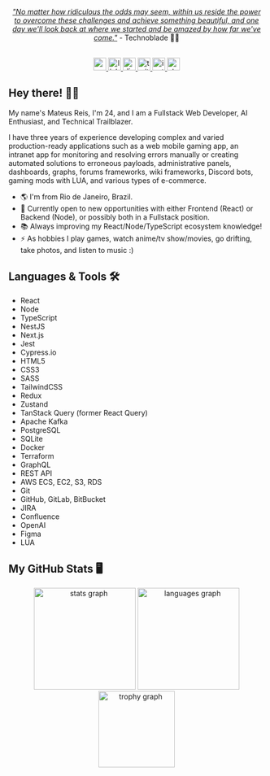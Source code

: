 <p align="center"><i><a target="_blank" href="https://youtu.be/ZrEchxApliA">"No matter how ridiculous the odds may seem, within us reside the power to overcome these challenges and achieve something beautiful, and one day we'll look back at where we started and be amazed by how far we've come."</a></i> - Technoblade 🐷👑</p>

<br>
<div align="center" style="text-decoration: none">
  <a href="mailto:mateuspsvreis@gmail.com" target="_blank">
    <img src="https://img.shields.io/static/v1?message=Gmail&logo=gmail&label=&color=1c1c1c&logoColor=white&labelColor=&style=for-the-badge" height="25" alt="gmail logo" />
  </a>
  <a href="https://www.linkedin.com/in/mateuspsvreis/" target="_blank">
    <img src="https://img.shields.io/static/v1?message=LinkedIn&logo=linkedin&label=&color=0077B5&logoColor=white&labelColor=&style=for-the-badge" height="25" alt="linkedin logo" />
  </a>
  <a href="https://discordapp.com/channels/@me/ryls.dark/" target="_blank">
    <img src="https://img.shields.io/static/v1?message=Discord&logo=discord&label=&color=7289DA&logoColor=white&labelColor=&style=for-the-badge" height="25" alt="discord logo" />
  </a>
  <a href="https://x.com/amasterofart" target="_blank">
    <img src="https://img.shields.io/static/v1?message=Twitter&logo=x&label=&color=1DA1F2&logoColor=white&labelColor=&style=for-the-badge" height="25" alt="twitter logo" />
  </a>
  <a href="https://www.instagram.com/matt.reis__/" target="_blank">
    <img src="https://img.shields.io/static/v1?message=Instagram&logo=instagram&label=&color=E4405F&logoColor=white&labelColor=&style=for-the-badge" height="25" alt="instagram logo" />
  </a>
  <a href="https://stackoverflow.com/users/18946476/dark" target="_blank">
    <img src="https://img.shields.io/static/v1?message=Stackoverflow&logo=stackoverflow&label=&color=FE7A16&logoColor=white&labelColor=&style=for-the-badge" height="25" alt="stackoverflow logo" />
  </a>
</div>

## Hey there! 👋😎
<p align="left">My name's Mateus Reis, I'm 24, and I am a Fullstack Web Developer, AI Enthusiast, and Technical Trailblazer.

I have three years of experience developing complex and varied production-ready applications such as a web mobile gaming app, an intranet app for monitoring and resolving errors manually or creating automated solutions to erroneous payloads, administrative panels, dashboards, graphs, forums frameworks, wiki frameworks, Discord bots, gaming mods with LUA, and various types of e-commerce.</p>

<ul align="left">
  <li>🌎 I'm from Rio de Janeiro, Brazil.</li>
  <li>💼 Currently open to new opportunities with either Frontend (React) or Backend (Node), or possibly both in a Fullstack position.</li>
  <li>📚 Always improving my React/Node/TypeScript ecosystem knowledge!</li>
  <li>⚡ As hobbies I play games, watch anime/tv show/movies, go drifting, take photos, and listen to music :)</li>
</ul>

## Languages & Tools 🛠
- React
- Node
- TypeScript
- NestJS
- Next.js
- Jest
- Cypress.io
- HTML5
- CSS3
- SASS
- TailwindCSS
- Redux
- Zustand
- TanStack Query (former React Query)
- Apache Kafka
- PostgreSQL
- SQLite
- Docker
- Terraform
- GraphQL
- REST API
- AWS ECS, EC2, S3, RDS
- Git
- GitHub, GitLab, BitBucket
- JIRA
- Confluence
- OpenAI
- Figma
- LUA

## My GitHub Stats 🖥️
<div align="center">
  <img src="https://github-readme-stats.vercel.app/api?username=mattpsvreis&hide_title=false&hide_rank=false&show_icons=true&include_all_commits=true&count_private=true&disable_animations=false&theme=tokyonight&locale=en&hide_border=false&order=1" height="200" alt="stats graph"  />
  <img src="https://github-readme-stats.vercel.app/api/top-langs?username=mattpsvreis&locale=en&hide_title=false&layout=compact&card_width=320&langs_count=8&theme=tokyonight&hide_border=false&order=2" height="200" alt="languages graph"  />
  <img src="https://github-profile-trophy.vercel.app?username=mattpsvreis&no-frame=true&no-bg=true&theme=tokyonight&margin-w=0&margin-h=0" height="150" alt="trophy graph"  />
</div>
